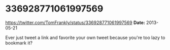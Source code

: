 # 336928771061997569
https://twitter.com/TomFrankly/status/336928771061997569
**Date:** 2013-05-21

Ever just tweet a link and favorite your own tweet because you're too lazy to bookmark it?
